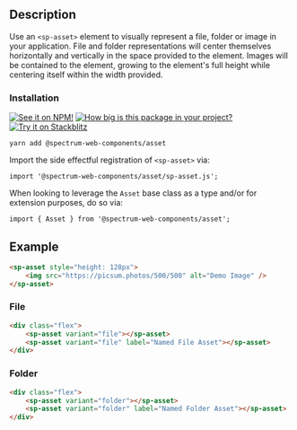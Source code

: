 ## Description

Use an `<sp-asset>` element to visually represent a file, folder or image in your application. File and folder representations will center themselves horizontally and vertically in the space provided to the element. Images will be contained to the element, growing to the element's full height while centering itself within the width provided.

### Installation

[![See it on NPM!](https://img.shields.io/npm/v/@spectrum-web-components/asset?style=for-the-badge)](https://www.npmjs.com/package/@spectrum-web-components/asset)
[![How big is this package in your project?](https://img.shields.io/bundlephobia/minzip/@spectrum-web-components/asset?style=for-the-badge)](https://bundlephobia.com/result?p=@spectrum-web-components/asset)
[![Try it on Stackblitz](https://img.shields.io/badge/Try%20it%20on-Stackblitz-blue?style=for-the-badge)](https://stackblitz.com/edit/vitejs-vite-wgsurfi9)

```
yarn add @spectrum-web-components/asset
```

Import the side effectful registration of `<sp-asset>` via:

```
import '@spectrum-web-components/asset/sp-asset.js';
```

When looking to leverage the `Asset` base class as a type and/or for extension purposes, do so via:

```
import { Asset } from '@spectrum-web-components/asset';
```

## Example

```html
<sp-asset style="height: 128px">
    <img src="https://picsum.photos/500/500" alt="Demo Image" />
</sp-asset>
```

### File

```html
<div class="flex">
    <sp-asset variant="file"></sp-asset>
    <sp-asset variant="file" label="Named File Asset"></sp-asset>
</div>
```

### Folder

```html
<div class="flex">
    <sp-asset variant="folder"></sp-asset>
    <sp-asset variant="folder" label="Named Folder Asset"></sp-asset>
</div>
```
